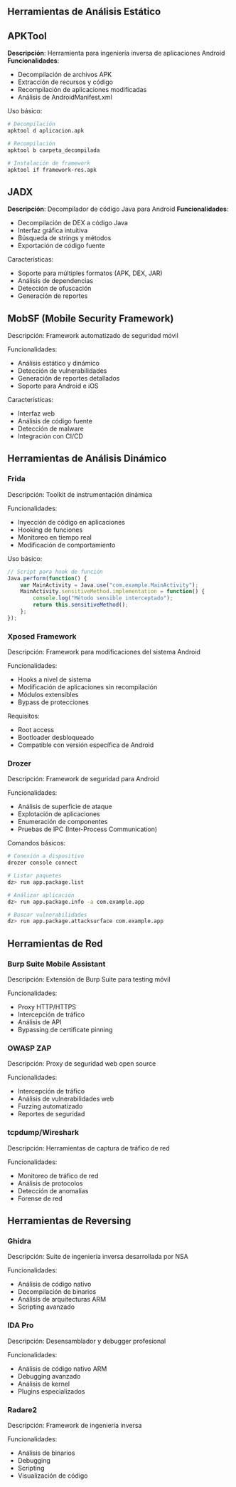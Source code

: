 ## Herramientas de Análisis Estático

## APKTool

**Descripción**: Herramienta para ingeniería inversa de aplicaciones Android **Funcionalidades**:

- Decompilación de archivos APK
- Extracción de recursos y código
- Recompilación de aplicaciones modificadas
- Análisis de AndroidManifest.xml

Uso básico:

```bash
# Decompilación
apktool d aplicacion.apk

# Recompilación
apktool b carpeta_decompilada

# Instalación de framework
apktool if framework-res.apk
```

## JADX

**Descripción**: Decompilador de código Java para Android **Funcionalidades**:

- Decompilación de DEX a código Java
- Interfaz gráfica intuitiva
- Búsqueda de strings y métodos
- Exportación de código fuente

Características:

- Soporte para múltiples formatos (APK, DEX, JAR)
- Análisis de dependencias
- Detección de ofuscación
- Generación de reportes

## MobSF (Mobile Security Framework)

Descripción: Framework automatizado de seguridad móvil

Funcionalidades:

- Análisis estático y dinámico
- Detección de vulnerabilidades
- Generación de reportes detallados
- Soporte para Android e iOS

Características:

- Interfaz web
- Análisis de código fuente
- Detección de malware
- Integración con CI/CD

## Herramientas de Análisis Dinámico

### Frida

Descripción: Toolkit de instrumentación dinámica 

Funcionalidades:

- Inyección de código en aplicaciones
- Hooking de funciones
- Monitoreo en tiempo real
- Modificación de comportamiento

Uso básico:

```javascript
// Script para hook de función
Java.perform(function() {
    var MainActivity = Java.use("com.example.MainActivity");
    MainActivity.sensitiveMethod.implementation = function() {
        console.log("Método sensible interceptado");
        return this.sensitiveMethod();
    };
});
```

### Xposed Framework

Descripción: Framework para modificaciones del sistema Android 

Funcionalidades:

- Hooks a nivel de sistema
- Modificación de aplicaciones sin recompilación
- Módulos extensibles
- Bypass de protecciones

Requisitos:

- Root access
- Bootloader desbloqueado
- Compatible con versión específica de Android

### Drozer

Descripción: Framework de seguridad para Android 

Funcionalidades:

- Análisis de superficie de ataque
- Explotación de aplicaciones
- Enumeración de componentes
- Pruebas de IPC (Inter-Process Communication)

Comandos básicos:

```bash
# Conexión a dispositivo
drozer console connect

# Listar paquetes
dz> run app.package.list

# Análizar aplicación
dz> run app.package.info -a com.example.app

# Buscar vulnerabilidades
dz> run app.package.attacksurface com.example.app
```

## Herramientas de Red

### Burp Suite Mobile Assistant

Descripción: Extensión de Burp Suite para testing móvil 

Funcionalidades:

- Proxy HTTP/HTTPS
- Intercepción de tráfico
- Análisis de API
- Bypassing de certificate pinning

### OWASP ZAP

Descripción: Proxy de seguridad web open source 

Funcionalidades:

- Intercepción de tráfico
- Análisis de vulnerabilidades web
- Fuzzing automatizado
- Reportes de seguridad

### tcpdump/Wireshark

Descripción: Herramientas de captura de tráfico de red 

Funcionalidades:

- Monitoreo de tráfico de red
- Análisis de protocolos
- Detección de anomalías
- Forense de red

## Herramientas de Reversing

### Ghidra

Descripción: Suite de ingeniería inversa desarrollada por NSA 

Funcionalidades:

- Análisis de código nativo
- Decompilación de binarios
- Análisis de arquitecturas ARM
- Scripting avanzado

### IDA Pro

Descripción: Desensamblador y debugger profesional 

Funcionalidades:

- Análisis de código nativo ARM
- Debugging avanzado
- Análisis de kernel
- Plugins especializados

### Radare2

Descripción: Framework de ingeniería inversa 

Funcionalidades:

- Análisis de binarios
- Debugging
- Scripting
- Visualización de código